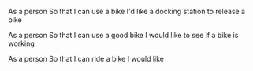 As a person
So that I can use a bike 
I'd like a docking station to release a bike

As a person 
So that I can use a good bike 
I would like to see if a bike is working

As a person
So that I can ride a bike I would like
